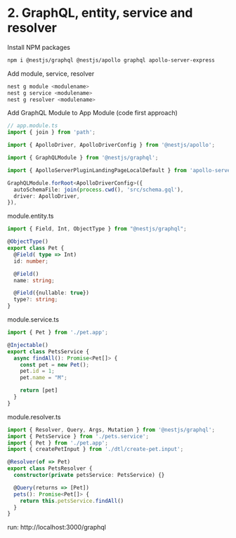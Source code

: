 # 2. GraphQL, entity, service and resolver

Install NPM packages
```bash
npm i @nestjs/graphql @nestjs/apollo graphql apollo-server-express
```

Add module, service, resolver
```bash
nest g module <modulename>
nest g service <modulename>
nest g resolver <modulename>
```

Add GraphQL Module to App Module (code first approach)
```typescript
// app.module.ts
import { join } from 'path';

import { ApolloDriver, ApolloDriverConfig } from '@nestjs/apollo';

import { GraphQLModule } from '@nestjs/graphql';

import { ApolloServerPluginLandingPageLocalDefault } from 'apollo-server-core';

GraphQLModule.forRoot<ApolloDriverConfig>({
  autoSchemaFile: join(process.cwd(), 'src/schema.gql'),
  driver: ApolloDriver,
}),
```

module.entity.ts
```typescript
import { Field, Int, ObjectType } from "@nestjs/graphql";

@ObjectType()
export class Pet {
  @Field( type => Int)
  id: number;

  @Field()
  name: string;

  @Field({nullable: true})
  type?: string;
}
```

module.service.ts
```typescript
import { Pet } from './pet.app';

@Injectable()
export class PetsService {
  async findAll(): Promise<Pet[]> {
    const pet = new Pet();
    pet.id = 1;
    pet.name = "M";

    return [pet]
  }
}
```

module.resolver.ts
```typescript
import { Resolver, Query, Args, Mutation } from '@nestjs/graphql';
import { PetsService } from './pets.service';
import { Pet } from './pet.app';
import { createPetInput } from './dtl/create-pet.input';

@Resolver(of => Pet)
export class PetsResolver {
  constructor(private petsService: PetsService) {}

  @Query(returns => [Pet])
  pets(): Promise<Pet[]> {
    return this.petsService.findAll()
  }
}
```

run: http://localhost:3000/graphql


